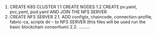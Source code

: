 1. CREATE K8S CLUSTER
   1.1 CREATE NODES
   1.2 CREATE pv.yaml, pvc,yaml, pod.yaml AND JOIN THE NFS SERVER
2. CREATE NFS SERVER
   2.1. ADD configtx, chaincode, connection-profile, fabric-ca, scripts dir  - to NFS SERVER (this files will be used run the basic blockchain consortium)
   2.2. .........
